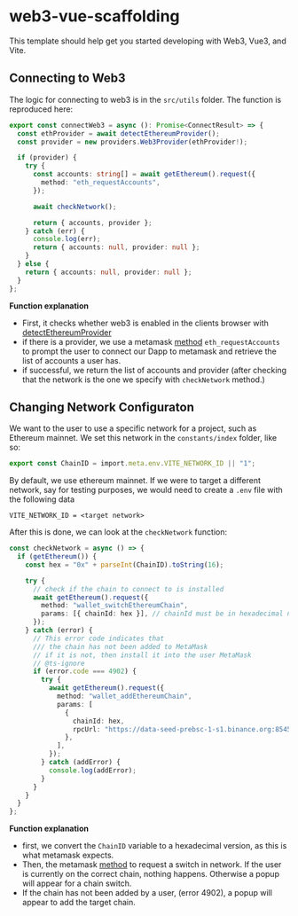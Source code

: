 # web3-vue-scaffolding

This template should help get you started developing with Web3, Vue3, and Vite.

## Connecting to Web3

The logic for connecting to web3 is in the ``src/utils`` folder. The function is reproduced here:

```ts
export const connectWeb3 = async (): Promise<ConnectResult> => {
  const ethProvider = await detectEthereumProvider();
  const provider = new providers.Web3Provider(ethProvider!);

  if (provider) {
    try {
      const accounts: string[] = await getEthereum().request({
        method: "eth_requestAccounts",
      });

      await checkNetwork();

      return { accounts, provider };
    } catch (err) {
      console.log(err);
      return { accounts: null, provider: null };
    }
  } else {
    return { accounts: null, provider: null };
  }
};
```

**Function explanation**<br>
- First, it checks whether web3 is enabled in the clients browser with [detectEthereumProvider](https://github.com/MetaMask/detect-provider)
- if there is a provider, we use a metamask [method](https://docs.metamask.io/guide/rpc-api.html#restricted-methods) ``eth_requestAccounts`` to prompt the user to connect our Dapp to metamask and retrieve the list of accounts a user has.
- if successful, we return the list of accounts and provider (after checking that the network is the one we specify with ``checkNetwork`` method.)


## Changing Network Configuraton

We want to the user to use a specific network for a project, such as Ethereum mainnet. We set this network in the ``constants/index`` folder, like so:

```ts
export const ChainID = import.meta.env.VITE_NETWORK_ID || "1";
```

By default, we use ethereum mainnet. If we were to target a different network, say for testing purposes, we would need to create a ``.env`` file with the following data

```
VITE_NETWORK_ID = <target network>
```

After this is done, we can look at the ``checkNetwork`` function:

```ts
const checkNetwork = async () => {
  if (getEthereum()) {
    const hex = "0x" + parseInt(ChainID).toString(16);

    try {
      // check if the chain to connect to is installed
      await getEthereum().request({
        method: "wallet_switchEthereumChain",
        params: [{ chainId: hex }], // chainId must be in hexadecimal numbers
      });
    } catch (error) {
      // This error code indicates that
      /// the chain has not been added to MetaMask
      // if it is not, then install it into the user MetaMask
      // @ts-ignore
      if (error.code === 4902) {
        try {
          await getEthereum().request({
            method: "wallet_addEthereumChain",
            params: [
              {
                chainId: hex,
                rpcUrl: "https://data-seed-prebsc-1-s1.binance.org:8545/",
              },
            ],
          });
        } catch (addError) {
          console.log(addError);
        }
      }
    }
  }
};
```

**Function explanation**<br>

- first, we convert the ``ChainID`` variable to a hexadecimal version, as this is what metamask expects.
- Then, the metamask [method](https://docs.metamask.io/guide/rpc-api.html#unrestricted-methods) to request a switch in network. If the user is currently on the correct chain, nothing happens. Otherwise a popup will appear for a chain switch.
- If the chain has not been added by a user, (error 4902), a popup will appear to add the target chain.

